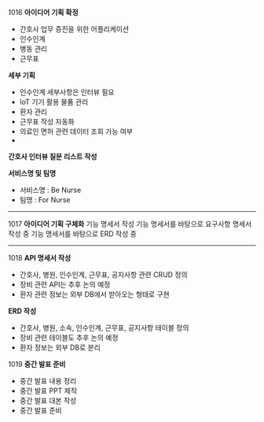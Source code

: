 1016
**아이디어 기획 확정**
- 간호사 업무 증진을 위한 어플리케이션
 - 인수인계
 - 병동 관리
 - 근무표

**세부 기획**
- 인수인계 세부사항은 인터뷰 필요
- IoT 기기 활용 물품 관리
- 환자 관리
- 근무표 작성 자동화
- 의료인 면허 관련 데이터 조회 가능 여부
- 

**간호사 인터뷰 질문 리스트 작성**

**서비스명 및 팀명**
- 서비스명 : Be Nurse
- 팀명 : For Nurse

---

1017
**아이디어 기획 구체화**
기능 명세서 작성
기능 명세서를 바탕으로 요구사항 명세서 작성 중
기능 명세서를 바탕으로 ERD 작성 중

---

1018
**API 명세서 작성**
- 간호사, 병원, 인수인계, 근무표, 공지사항 관련 CRUD 정의
- 장비 관련 API는 추후 논의 예정
- 환자 관련 정보는 외부 DB에서 받아오는 형태로 구현

**ERD 작성**
- 간호사, 병원, 소속, 인수인계, 근무표, 공지사항 테이블 정의
- 장비 관련 테이블도 추후 논의 예정
- 환자 정보는 외부 DB로 분리

1019
**중간 발표 준비**
- 중간 발표 내용 정리
- 중간 발표 PPT 제작
- 중간 발표 대본 작성
- 중간 발표 준비
